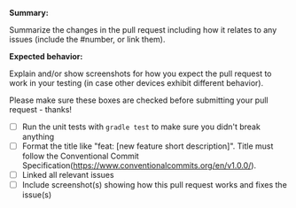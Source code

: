 **Summary:**

Summarize the changes in the pull request including how it relates to any issues (include the #number, or link them).

**Expected behavior:** 

Explain and/or show screenshots for how you expect the pull request to work in your testing (in case other devices exhibit different behavior).


Please make sure these boxes are checked before submitting your pull request - thanks!

- [ ] Run the unit tests with `gradle test` to make sure you didn't break anything
- [ ] Format the title like "feat: [new feature short description]". Title must follow the Conventional Commit Specification(https://www.conventionalcommits.org/en/v1.0.0/).
- [ ] Linked all relevant issues
- [ ] Include screenshot(s) showing how this pull request works and fixes the issue(s)
